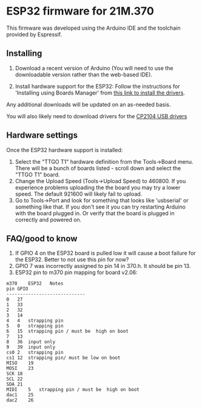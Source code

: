 # ESP32 firmware for 21M.370

This firmware was developed using the Arduino IDE and the toolchain provided by Espressif. 

## Installing

1. Download a recent version of Arduino (You will need to use the downloadable version rather than the web-based IDE).

2. Install hardware support for the ESP32:
	Follow the instructions for 'Installing using Boards Manager' from [this link to install the drivers](https://docs.espressif.com/projects/arduino-esp32/en/latest/installing.html).

Any additional downloads will be updated on an as-needed basis.

You will also likely need to download drivers for the [CP2104 USB drivers](https://www.silabs.com/developers/usb-to-uart-bridge-vcp-drivers)


## Hardware settings

Once the ESP32 hardware support is installed:

1. Select the "TTGO T1" hardware definition from the Tools->Board menu. There will be a bunch of boards listed - scroll down and select the "TTGO T1" board.
2. Change the Upload Speed (Tools->Upload Speed) to 460800. If you experience problems uploading the the board you may try a lower speed. The default 921600 will likely fail to upload.
3. Go to Tools->Port and look for something that looks like 'usbserial' or something like that. If you don't see it you can try restarting Arduino with the board plugged in. Or verify that the board is plugged in correctly and powered on.

## FAQ/good to know

1. If GPIO 4 on the ESP32 board is pulled low it will cause a boot failure for the ESP32. Better to not use this pin for now?
2. GPIO 7 was incorrectly assigned to pin 14 in 370.h. It should be pin 13.
3. ESP32 pin to m370 pin mapping for board v2.06:
```
m370 	ESP32	Notes
pin	GPIO 
-----------------------------
0	27
1	33
2	32
3	14
4	4	strapping pin
5	0	strapping pin
6	15	strapping pin / must be  high on boot
7	13
8	36	input only
9	39	input only
cs0	2	strapping pin
cs1	12	strapping pin/ must be low on boot
MISO	19	
MOSI	23
SCK	18
SCL	22
SDA	21
MIDI	5	strapping pin / must be  high on boot
dac1	25
dac2	26
```

